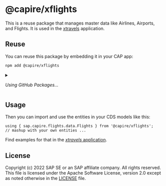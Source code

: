 # @capire/xflights

This is a reuse package that manages master data like Airlines, Airports, and Flights.
It is used in the [xtravels](https://github.com/capire/xtravels) application.

## Reuse

You can reuse this package by embedding it in your CAP app:

```sh
npm add @capire/xflights
```

<details>
<summary>

   _Using GitHub Packages..._

</summary>

  The samples are published to the [GitHub Packages](https://docs.github.com/packages) registry,
  which requires you to npm login once like that:

  ```sh
  npm login --scope=@capire --registry=https://npm.pkg.github.com
  ```

  As password you're using a Personal Access Token (classic) with `read:packages` scope.
  Read more about it in [Authenticating to GitHub Packages](https://docs.github.com/en/packages/working-with-a-github-packages-registry/working-with-the-npm-registry#authenticating-to-github-packages).

</details>


## Usage

Then you can import and use the entities in your CDS models like this:

```cds
using { sap.capire.flights.data.Flights } from '@capire/xflights';
// mashup with your own entities ...
```
Find examples for that in the [_xtravels_ application](https://github.com/capire/xtravels/blob/main/db/master-data.cds).


## License

Copyright (c) 2022 SAP SE or an SAP affiliate company. All rights reserved. This file is licensed under the Apache Software License, version 2.0 except as noted otherwise in the [LICENSE](LICENSE) file.
